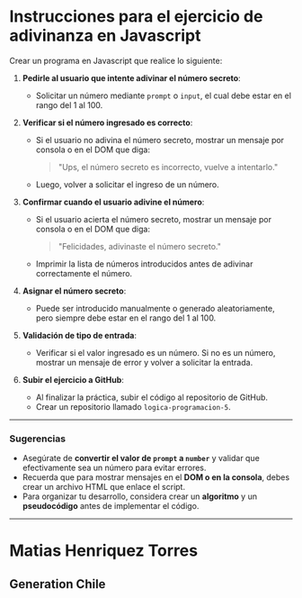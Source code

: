 # Instrucciones para el ejercicio de adivinanza en Javascript

Crear un programa en Javascript que realice lo siguiente:

1. **Pedirle al usuario que intente adivinar el número secreto**:
   - Solicitar un número mediante `prompt` o `input`, el cual debe estar en el rango del 1 al 100.

2. **Verificar si el número ingresado es correcto**:
   - Si el usuario no adivina el número secreto, mostrar un mensaje por consola o en el DOM que diga:
     > "Ups, el número secreto es incorrecto, vuelve a intentarlo."
   - Luego, volver a solicitar el ingreso de un número.

3. **Confirmar cuando el usuario adivine el número**:
   - Si el usuario acierta el número secreto, mostrar un mensaje por consola o en el DOM que diga:
     > "Felicidades, adivinaste el número secreto."
   - Imprimir la lista de números introducidos antes de adivinar correctamente el número.

4. **Asignar el número secreto**:
   - Puede ser introducido manualmente o generado aleatoriamente, pero siempre debe estar en el rango del 1 al 100.

5. **Validación de tipo de entrada**:
   - Verificar si el valor ingresado es un número. Si no es un número, mostrar un mensaje de error y volver a solicitar la entrada.

6. **Subir el ejercicio a GitHub**:
   - Al finalizar la práctica, subir el código al repositorio de GitHub.
   - Crear un repositorio llamado `logica-programacion-5`.

---

### Sugerencias

- Asegúrate de **convertir el valor de `prompt` a `number`** y validar que efectivamente sea un número para evitar errores.
- Recuerda que para mostrar mensajes en el **DOM o en la consola**, debes crear un archivo HTML que enlace el script.
- Para organizar tu desarrollo, considera crear un **algoritmo** y un **pseudocódigo** antes de implementar el código.

---

# Matias Henriquez Torres
## Generation Chile 